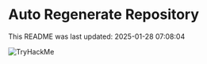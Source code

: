 # Auto Regenerate Repository

This README was last updated: 2025-01-28 07:08:04

 ![TryHackMe](https://tryhackme.com/badge/533634)